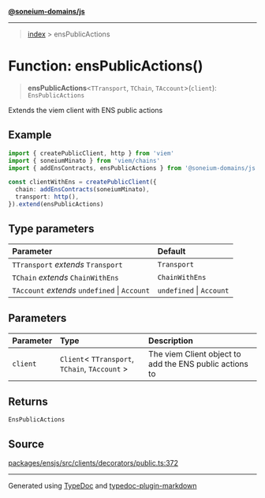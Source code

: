 [**@soneium-domains/js**](../README.md)

---

> [index](README.md) > ensPublicActions

# Function: ensPublicActions()

> **ensPublicActions**\<`TTransport`, `TChain`, `TAccount`\>(`client`): `EnsPublicActions`

Extends the viem client with ENS public actions

## Example

```ts
import { createPublicClient, http } from 'viem'
import { soneiumMinato } from 'viem/chains'
import { addEnsContracts, ensPublicActions } from '@soneium-domains/js'

const clientWithEns = createPublicClient({
  chain: addEnsContracts(soneiumMinato),
  transport: http(),
}).extend(ensPublicActions)
```

## Type parameters

| Parameter                                     | Default                  |
| :-------------------------------------------- | :----------------------- |
| `TTransport` _extends_ `Transport`            | `Transport`              |
| `TChain` _extends_ `ChainWithEns`             | `ChainWithEns`           |
| `TAccount` _extends_ `undefined` \| `Account` | `undefined` \| `Account` |

## Parameters

| Parameter | Type                                             | Description                                             |
| :-------- | :----------------------------------------------- | :------------------------------------------------------ |
| `client`  | `Client`\< `TTransport`, `TChain`, `TAccount` \> | The viem Client object to add the ENS public actions to |

## Returns

`EnsPublicActions`

## Source

[packages/ensjs/src/clients/decorators/public.ts:372](https://github.com/ensdomains/ensjs-v3/blob/1b90b888/packages/ensjs/src/clients/decorators/public.ts#L372)

---

Generated using [TypeDoc](https://typedoc.org/) and [typedoc-plugin-markdown](https://www.npmjs.com/package/typedoc-plugin-markdown)
